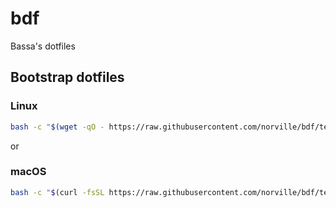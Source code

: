 # bdf
Bassa's dotfiles

## Bootstrap dotfiles

### Linux
```sh
bash -c "$(wget -qO - https://raw.githubusercontent.com/norville/bdf/test/bin/bdf-boot)"
```
or

### macOS
```sh
bash -c "$(curl -fsSL https://raw.githubusercontent.com/norville/bdf/test/bin/bdf-boot)"
```
